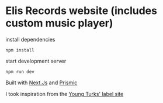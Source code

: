 # Elis Records website (includes custom music player)

install dependencies

```
npm install
```

start development server

```
npm run dev
```

Built with [Next.Js](https://github.com/zeit/next.js/) and [Prismic](https://prismic.io/)

I took inspiration from the [Young Turks' label site](https://theyoungturks.co.uk/)

